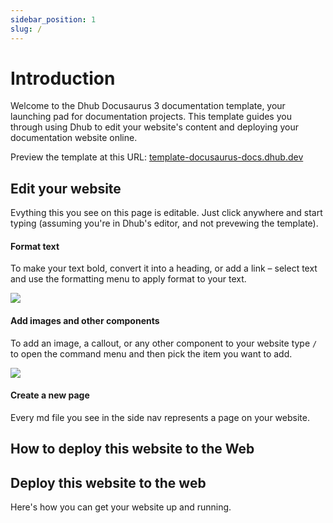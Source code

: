 ```yaml
---
sidebar_position: 1
slug: /
---
```


# Introduction

Welcome to the Dhub Docusaurus 3 documentation template, your launching pad for documentation projects. This template guides you through using Dhub to edit your website's content and deploying your documentation website online.

Preview the template at this URL: [template-docusaurus-docs.dhub.dev](http://template-docusaurus-docs.dhub.dev)

## Edit your website

Evything this you see on this page is editable. Just click anywhere and start typing (assuming you're in Dhub's editor, and not prevewing the template).

#### **Format text**

To make your text bold, convert it into a heading, or add a link – select text and use the formatting menu to apply format to your text.

![](/img/formatting-menu.png)

#### **Add images and other components**

To add an image, a callout, or any other component to your website type `/` to open the command menu and then pick the item you want to add.

![](/img/command-menu.webp)

#### **Create a new page**

Every md file you see in the side nav represents a page on your website.

## How to deploy this website to the Web

## Deploy this **website** to the web

Here's how you can get your website up and running.
